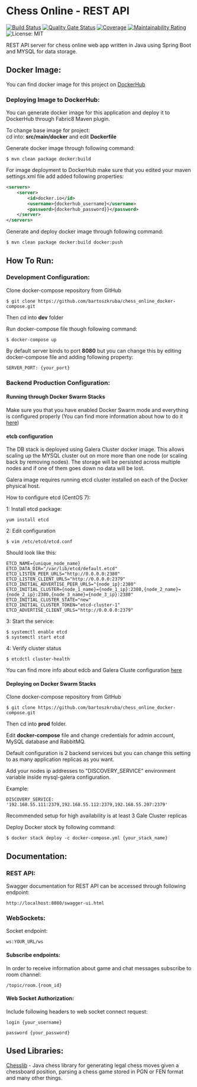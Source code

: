 # Chess Online - REST API
[![Build Status](https://travis-ci.org/bartoszkruba/chess_online-rest_api.svg?branch=master)](https://travis-ci.org/bartoszkruba/chess_online-rest_api) 
[![Quality Gate Status](https://sonarcloud.io/api/project_badges/measure?project=com.company%3Achess_online_rest_api&metric=alert_status)](https://sonarcloud.io/dashboard?id=com.company%3Achess_online_rest_api)
[![Coverage](https://sonarcloud.io/api/project_badges/measure?project=com.company%3Achess_online_rest_api&metric=coverage)](https://sonarcloud.io/dashboard?id=com.company%3Achess_online_rest_api)
[![Maintainability Rating](https://sonarcloud.io/api/project_badges/measure?project=com.company%3Achess_online_rest_api&metric=sqale_rating)](https://sonarcloud.io/dashboard?id=com.company%3Achess_online_rest_api)
![License: MIT](https://img.shields.io/badge/License-MIT-yellow.svg)

REST API server for chess online web app written in Java using Spring Boot and MYSQL for data storage. 

## Docker Image:

You can find docker image for this project on [DockerHub](https://cloud.docker.com/u/nawajo/repository/docker/nawajo/chess_rest_api) 

### Deploying Image to DockerHub: 
You can generate docker image for this application and deploy it to DockerHub through Fabric8 Maven plugin.

To change base image for project:  
cd into: **src/main/docker** and edit **Dockerfile**

Generate docker image through following command:
```
$ mvn clean package docker:build
```
For image deployment to DockerHub make sure that you edited your maven settings.xml file add added following properties: 

```xml
<servers>
    <server>
        <id>docker.io</id>
        <username>{dockerhub_username}</username>
        <password>{dockerhub_password}}</password>
    </server>
</servers>
```

Generate and deploy docker image through following command:

```
$ mvn clean package docker:build docker:push
```

## How To Run:

### Development Configuration:
Clone docker-compose repository from GitHub  
```
$ git clone https://github.com/bartoszkruba/chess_online_docker-compose.git    
```

Then cd into **dev** folder


Run docker-compose file though following command:

```
$ docker-compose up
```

By default server binds to port **8080** but you can change this by editing docker-compose file and adding following property: 
```
SERVER_PORT: {your_port} 
``` 

### Backend Production Configuration:

#### Running through Docker Swarm Stacks

Make sure you that you have enabled Docker Swarm mode and everything is configured properly (You can find more information about how to do it [here](https://docs.docker.com/engine/swarm/swarm-mode/))

#### etcb configuration

The DB stack is deployed using Galera Cluster docker image. This allows scaling up the MYSQL cluster out on more more than one node (or scaling back by removing nodes). The storage will be persisted across multiple nodes and if one of them goes down no data will be lost. 

Galera image requires  running etcd cluster installed on each of the Docker physical host.

How to configure etcd (CentOS 7):

1: Install etcd package:
```
yum install etcd
```

2: Edit configuration
```
$ vim /etc/etcd/etcd.conf
```

Should look like this:
```
ETCD_NAME={unique_node_name}
ETCD_DATA_DIR="/var/lib/etcd/default.etcd"
ETCD_LISTEN_PEER_URLS="http://0.0.0.0:2380"
ETCD_LISTEN_CLIENT_URLS="http://0.0.0.0:2379"
ETCD_INITIAL_ADVERTISE_PEER_URLS="{node_ip}:2380"
ETCD_INITIAL_CLUSTER={node_1_name}={node_1_ip}:2380,{node_2_name}={node_2_ip}:2380,{node_3_name}={node_3_ip}:2380"
ETCD_INITIAL_CLUSTER_STATE="new"
ETCD_INITIAL_CLUSTER_TOKEN="etcd-cluster-1"
ETCD_ADVERTISE_CLIENT_URLS="http://0.0.0.0:2379"
```
3: Start the service:
```
$ systemctl enable etcd
$ systemctl start etcd
```

4: Verify cluster status
```
$ etcdctl cluster-health
```

You can find more info about edcb and Galera Cluste configuration [here](https://severalnines.com/blog/mysql-docker-deploy-homogeneous-galera-cluster-etcd)

#### Deploying on Docker Swarm Stacks

Clone docker-compose repository from GitHub  
```
$ git clone https://github.com/bartoszkruba/chess_online_docker-compose.git    
```

Then cd into **prod** folder.  

Edit **docker-compose** file and change credentials for admin account, MySQL database and RabbitMQ. 
 
Default configuration is 2 backend services but you can change this setting to as many application replicas as you want. 

Add your nodes ip addresses to "DISCOVERY_SERVICE" environment variable inside mysql-galera configuration.  
  
Example:  
```
DISCOVERY_SERVICE: '192.168.55.111:2379,192.168.55.112:2379,192.168.55.207:2379'
```
Recommended setup for high availability is at least 3 Gale Cluster replicas
  
Deploy Docker stock by following command:
```
$ docker stack deploy -c docker-compose.yml {your_stack_name}
```


## Documentation:

### REST API:

Swagger documentation for REST API can be accessed through following endpoint:
```http request
http://localhost:8080/swagger-ui.html
```
### WebSockets:
Socket endpoint:
```
ws:YOUR_URL/ws
```

#### Subscribe endpoints: 

In order to receive information about game and chat messages subscribe to room channel:
```
/topic/room.{room_id}
```

#### Web Socket Authorization:
Include following headers to web socket connect request:
```
login {your_username}
```

```
password {your_password}
```

## Used Libraries:
[Chesslib](https://github.com/bhlangonijr/chesslib) - Java chess library for generating legal chess moves given a chessboard position, parsing a chess game stored in PGN or FEN format and many other things.
